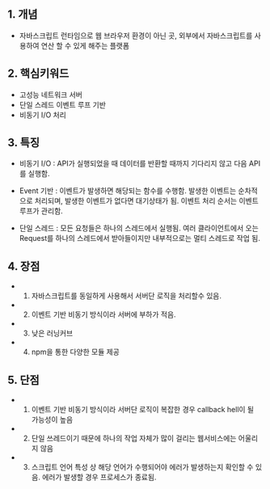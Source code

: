 ## 1. 개념

- 자바스크립트 런타임으로 웹 브라우저 환경이 아닌 곳, 외부에서 자바스크립트를 사용하여 연산 할 수 있게 해주는 플랫폼

## 2. 핵심키워드

- 고성능 네트워크 서버
- 단일 스레드 이벤트 루프 기반
- 비동기 I/O 처리

## 3. 특징

- 비동기 I/O : API가 실행되었을 때 데이터를 반환할 때까지 기다리지 않고 다음 API를 실행함.

- Event 기반 : 이벤트가 발생하면 해당되는 함수를 수행함.
  발생한 이벤트는 순차적으로 처리되며, 발생한 이벤트가 없다면 대기상태가 됨. 이벤트 처리 순서는 이벤트 루프가 관리함.

- 단일 스레드 : 모든 요청들은 하나의 스레드에서 실행됨.
  여러 클라이언트에서 오는 Request를 하나의 스레드에서 받아들이지만 내부적으로는 멀티 스레드로 작업 됨.

## 4. 장점

- 1. 자바스크립트를 동일하게 사용해서 서버단 로직을 처리할수 있음.
- 2. 이벤트 기반 비동기 방식이라 서버에 부하가 적음.
- 3. 낮은 러닝커브
- 4. npm을 통한 다양한 모듈 제공

## 5. 단점

- 1. 이벤트 기반 비동기 방식이라 서버단 로직이 복잡한 경우 callback hell이 될 가능성이 높음
- 2. 단일 쓰레드이기 때문에 하나의 작업 자체가 많이 걸리는 웹서비스에는 어울리지 않음
- 3. 스크립트 언어 특성 상 해당 언어가 수행되어야 에러가 발생하는지 확인할 수 있음. 에러가 발생할 경우 프로세스가 종료됨.
